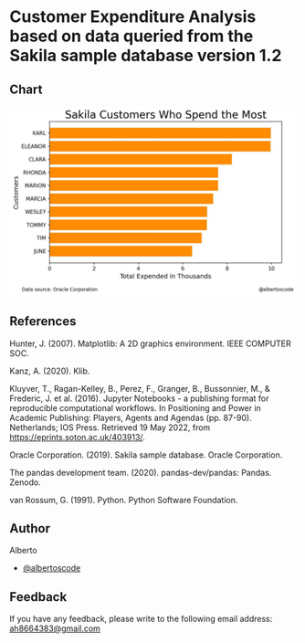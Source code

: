 
# Customer Expenditure Analysis based on data queried from the Sakila sample database version 1.2

## Chart

![](sakilaCustomers.jpg)

## References

Hunter, J. (2007). Matplotlib: A 2D graphics environment. IEEE COMPUTER SOC.

Kanz, A. (2020). Klib.

Kluyver, T., Ragan-Kelley, B., Perez, F., Granger, B., Bussonnier, M., & Frederic, J. et al. (2016). Jupyter Notebooks - a publishing format for reproducible computational workflows. In Positioning and Power in Academic Publishing: Players, Agents and Agendas (pp. 87-90). Netherlands; IOS Press. Retrieved 19 May 2022, from https://eprints.soton.ac.uk/403913/.

Oracle Corporation. (2019). Sakila sample database. Oracle Corporation.

The pandas development team. (2020). pandas-dev/pandas: Pandas. Zenodo.

van Rossum, G. (1991). Python. Python Software Foundation.

## Author

Alberto

- [@albertoscode](https://github.com/albertoscode)

## Feedback

If you have any feedback, please write to the following email address: ah8664383@gmail.com


